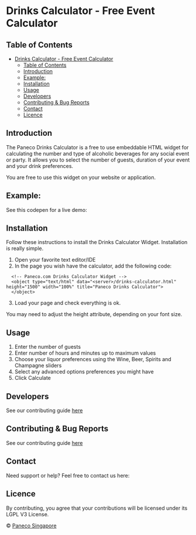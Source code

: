# Drinks Calculator - Free Event Calculator

## Table of Contents
- [Drinks Calculator - Free Event Calculator](#drinks-calculator---free-event-calculator)
  - [Table of Contents](#table-of-contents)
  - [Introduction](#introduction)
  - [Example:](#example)
  - [Installation](#installation)
  - [Usage](#usage)
  - [Developers](#developers)
  - [Contributing & Bug Reports](#contributing--bug-reports)
  - [Contact](#contact)
  - [Licence](#licence)

## Introduction
The Paneco Drinks Calculator is a free to use embeddable HTML widget for calculating the number and type of alcoholic beverages for any social event or party. It allows you to select the number of guests, duration of your event and your drink preferences.

You are free to use this widget on your website or application.

## Example:
See this codepen for a live demo:

## Installation
Follow these instructions to install the Drinks Calculator Widget. Installation is really simple.

1. Open your favorite text editor/IDE
2. In the page you wish have the calculator, add the following code:
```
  <!-- Paneco.com Drinks Calculator Widget -->
  <object type="text/html" data="<server>/drinks-calculator.html" height="1500" width="100%" title="Paneco Drinks Calculator">
  </object>
```
3. Load your page and check everything is ok.

You may need to adjust the height attribute, depending on your font size.

## Usage

1. Enter the number of guests
2. Enter number of hours and minutes up to maximum values
3. Choose your liquor preferences using the Wine, Beer, Spirits and Champagne sliders
4. Select any advanced options preferences you might have
5. Click Calculate

## Developers 
See our contributing guide [here](https://github.com/paneco/drinks-calculator/blob/master/docs/contributing.md)

## Contributing & Bug Reports
See our contributing guide [here](https://github.com/paneco/drinks-calculator/blob/master/docs/contributing.md)

## Contact
Need support or help? Feel free to contact us here:

## Licence
By contributing, you agree that your contributions will be licensed under its LGPL V3 License.

© [Paneco Singapore](https://www.paneco.com.sg)